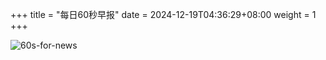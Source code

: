 +++
title = "每日60秒早报"
date = 2024-12-19T04:36:29+08:00
weight = 1
+++

![60s-for-news](/img/zaobao/zaobao.png "由 ALAPI 提供支持")
